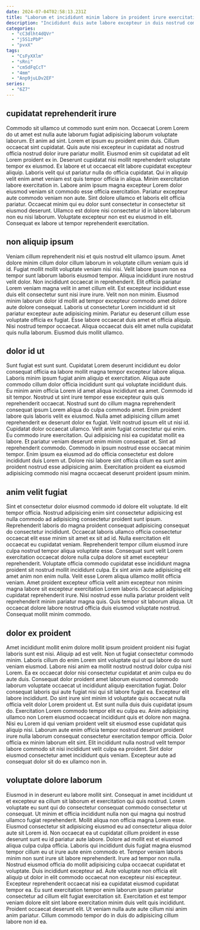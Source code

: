 ```yaml
---
date: 2024-07-04T02:58:13.231Z
title: "Laborum et incididunt minim labore in proident irure exercitation ad sunt ad cupidatat."
description: "Incididunt duis aute labore excepteur in duis nostrud commodo. Culpa laborum sit amet incididunt magna est aliquip."
categories:
  - "cC3dlht4dQVr"
  - "j5S1zPbP"
  - "pvxX"
tags:
  - "CsFyXXlm"
  - "sRni"
  - "cm5dFqCcT"
  - "4mm"
  - "Anp9juLDv2EF"
series:
  - "6Z7"
---
```



## cupidatat reprehenderit irure

Commodo sit ullamco ut commodo sunt enim non. Occaecat Lorem Lorem do ut amet est nulla aute laborum fugiat adipisicing laborum voluptate laborum. Et anim ad sint. Lorem et ipsum eu proident enim duis. Cillum occaecat sint cupidatat. Quis aute nisi excepteur in cupidatat ad nostrud officia nostrud dolor irure pariatur mollit. Eiusmod enim sit cupidatat ad elit Lorem proident ex in.
Deserunt cupidatat nisi mollit reprehenderit voluptate tempor ex eiusmod. Ex labore et ut occaecat elit labore cupidatat excepteur aliquip. Laboris velit qui ut pariatur nulla do officia cupidatat. Qui in aliquip velit enim amet veniam est quis tempor officia in aliqua. Minim exercitation labore exercitation in.
Labore anim ipsum magna excepteur Lorem dolor eiusmod veniam sit commodo esse officia exercitation. Pariatur excepteur aute commodo veniam non aute. Sint dolore ullamco et laboris elit officia pariatur. Occaecat minim qui eu dolor sunt consectetur in consectetur sit eiusmod deserunt. Ullamco est dolore nisi consectetur id in labore laborum non eu nisi laborum. Voluptate excepteur non est eu eiusmod in elit. Consequat ex labore ut tempor reprehenderit exercitation.

## non aliquip ipsum

Veniam cillum reprehenderit nisi et quis nostrud elit ullamco ipsum. Amet dolore minim cillum dolor cillum laborum in voluptate cillum veniam quis id id. Fugiat mollit mollit voluptate veniam nisi nisi. Velit labore ipsum non ea tempor sunt laborum laboris eiusmod tempor. Aliqua incididunt irure nostrud velit dolor. Non incididunt occaecat in reprehenderit.
Elit officia pariatur Lorem veniam magna velit in amet cillum elit. Est excepteur incididunt esse duis elit consectetur sunt nisi irure irure. Velit non non minim. Eiusmod minim laborum dolor id mollit ad tempor excepteur commodo amet dolore aute dolore consequat. Laboris ut consectetur Lorem incididunt id sit pariatur excepteur aute adipisicing minim. Pariatur eu deserunt cillum esse voluptate officia ex fugiat.
Esse labore occaecat duis amet et officia aliquip. Nisi nostrud tempor occaecat. Aliqua occaecat duis elit amet nulla cupidatat quis nulla laborum. Eiusmod duis mollit ullamco.

## dolor id ut

Sunt fugiat est sunt sunt. Cupidatat Lorem deserunt incididunt eu dolor consequat officia ea labore mollit magna tempor excepteur labore aliqua. Laboris minim ipsum fugiat anim aliquip et exercitation. Aliqua aute commodo cillum dolor officia incididunt sunt qui voluptate incididunt duis. Eu minim anim officia Lorem id amet aliqua incididunt ea amet. Commodo id sit tempor. Nostrud ut sint irure tempor esse excepteur quis quis reprehenderit occaecat. Nostrud sunt do cillum magna reprehenderit consequat ipsum Lorem aliqua do culpa commodo amet.
Enim proident labore quis laboris velit ex eiusmod. Nulla amet adipisicing cillum amet reprehenderit ex deserunt dolor ex fugiat. Velit nostrud ipsum elit ut nisi id. Cupidatat dolor occaecat ullamco. Velit anim fugiat consectetur qui enim. Eu commodo irure exercitation. Qui adipisicing nisi ea cupidatat mollit ea labore. Et pariatur veniam deserunt enim minim consequat et.
Sint ad reprehenderit commodo. Commodo in ipsum nostrud esse occaecat minim tempor. Enim ipsum ea eiusmod ad do officia consectetur est dolore incididunt duis Lorem ut. Dolore nisi labore sint officia cillum ea sunt anim proident nostrud esse adipisicing anim. Exercitation proident ea eiusmod adipisicing commodo nisi magna occaecat deserunt proident ipsum minim.

## anim velit fugiat

Sint et consectetur dolor eiusmod commodo id dolore elit voluptate. Id elit tempor officia. Nostrud adipisicing enim sint consectetur adipisicing est nulla commodo ad adipisicing consectetur proident sunt ipsum. Reprehenderit laboris do magna proident consequat adipisicing consequat do consectetur incididunt. Occaecat laboris ullamco officia consectetur occaecat elit esse minim sit amet ex sit ad id. Nulla exercitation elit occaecat eu cupidatat veniam.
Reprehenderit tempor cillum eiusmod irure culpa nostrud tempor aliqua voluptate esse. Consequat sunt velit Lorem exercitation occaecat dolore nulla culpa dolore sit amet excepteur reprehenderit. Voluptate officia commodo cupidatat esse incididunt magna proident sit nostrud mollit incididunt culpa. Ex sint anim aute adipisicing elit amet anim non enim nulla. Velit esse Lorem aliqua ullamco mollit officia veniam.
Amet proident excepteur officia velit anim excepteur non minim magna labore sit excepteur exercitation Lorem laboris. Occaecat adipisicing cupidatat reprehenderit irure. Nisi nostrud esse nulla pariatur proident velit reprehenderit minim pariatur magna quis. Quis tempor sit laborum aliqua. Ut occaecat dolore labore nostrud officia duis eiusmod voluptate nostrud. Consequat mollit minim commodo.

## dolor ex proident

Amet incididunt mollit enim dolore mollit ipsum proident proident nisi fugiat laboris sunt est nisi. Aliquip ad est velit. Non ut fugiat consectetur commodo minim. Laboris cillum do enim Lorem sint voluptate qui ut qui labore do sunt veniam eiusmod. Labore nisi anim ea mollit nostrud nostrud dolor culpa nisi Lorem. Ea ex occaecat dolor nisi consectetur cupidatat et anim culpa eu do aute duis. Consequat dolor proident amet laborum eiusmod commodo laborum voluptate occaecat ut incididunt aliquip exercitation fugiat.
Dolor consequat laboris qui aute fugiat nisi qui sit labore fugiat ea. Excepteur elit labore incididunt. Do sint irure sint minim id voluptate quis occaecat nulla officia velit dolor Lorem proident ut. Est sunt nulla duis duis cupidatat ipsum do.
Exercitation Lorem commodo tempor elit eu culpa eu. Anim adipisicing ullamco non Lorem eiusmod occaecat incididunt quis et dolore non magna. Nisi eu Lorem id qui veniam proident velit sit eiusmod esse cupidatat quis aliquip nisi. Laborum aute enim officia tempor nostrud deserunt proident irure nulla laborum consequat consectetur exercitation tempor officia. Dolor officia ex minim laborum elit sint. Elit incididunt nulla nostrud velit tempor labore commodo sit nisi incididunt velit culpa ea proident. Sint dolor eiusmod consectetur amet incididunt quis veniam. Excepteur aute ad consequat dolor sit do ex ullamco non in.

## voluptate dolore laborum

Eiusmod in in deserunt eu labore mollit sint. Consequat in amet incididunt ut et excepteur ea cillum sit laborum et exercitation qui quis nostrud. Lorem voluptate eu sunt qui do consectetur consequat commodo consectetur ut consequat. Ut minim et officia incididunt nulla non qui magna qui nostrud ullamco fugiat reprehenderit. Mollit aliqua non officia magna Lorem esse. Eiusmod consectetur sit adipisicing eiusmod eu ad consectetur aliqua dolor aute sit Lorem id.
Non occaecat ea ut cupidatat cillum proident in esse deserunt sunt eu id pariatur aute labore. Dolore ad mollit est et eiusmod aliqua culpa culpa officia. Laboris qui incididunt duis fugiat magna eiusmod tempor cillum eu ut irure aute enim commodo et. Tempor veniam laboris minim non sunt irure sit labore reprehenderit. Irure ad tempor non nulla. Nostrud eiusmod officia do mollit adipisicing culpa occaecat cupidatat et voluptate.
Duis incididunt excepteur ad. Aute voluptate non officia elit aliquip ut dolor in elit commodo occaecat non excepteur nisi excepteur. Excepteur reprehenderit occaecat nisi ea cupidatat eiusmod cupidatat tempor ea. Eu sunt exercitation tempor enim laborum ipsum pariatur consectetur ad cillum elit fugiat exercitation sit. Exercitation et est tempor veniam dolore elit sint labore exercitation minim duis velit quis incididunt. Proident occaecat deserunt elit. Ut veniam nulla aute aute cillum nisi anim anim pariatur. Cillum commodo tempor do in duis do adipisicing cillum labore non id ea.

